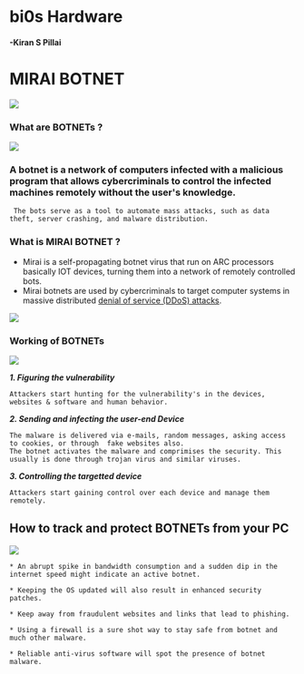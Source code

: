 # bi0s Hardware 
#### -Kiran S Pillai
# **MIRAI BOTNET**
![](https://tm.ibxk.com.br/2018/09/19/19092854585023.jpg?ims=1120x420)

### **What are BOTNETs ?**  
![](https://www.reblaze.com/wp-content/uploads/2021/09/Botnet_ARC_1200x628.jpg)

### A botnet is a network of computers infected with a malicious program that allows cybercriminals to control the infected machines remotely without the user's knowledge.

     The bots serve as a tool to automate mass attacks, such as data theft, server crashing, and malware distribution.

### **What is MIRAI BOTNET ?** 
* Mirai is a self-propagating botnet virus that run on ARC processors basically IOT devices, turning them into a network of remotely controlled bots.
*  Mirai botnets are used by cybercriminals to target computer systems in massive distributed [denial of service (DDoS) attacks](https://www.cloudflare.com/en-in/learning/ddos/what-is-a-ddos-attack/).

![](https://corero.com/wp-content/uploads/2019/11/mirai-botnet-ddos-attack.jpg)


### **Working of BOTNETs**
![](https://assets.website-files.com/5ff66329429d880392f6cba2/61bb405c0c3fff2b5b43f77f_Botnet%20Work.png)

_**1.   Figuring the vulnerability**_
    
    Attackers start hunting for the vulnerability's in the devices, websites & software and human behavior.

_**2.   Sending and infecting the user-end Device**_
    
    The malware is delivered via e-mails, random messages, asking access to cookies, or through  fake websites also.
    The botnet activates the malware and comprimises the security. This usually is done through trojan virus and similar viruses.

_**3. Controlling the targetted device**_

    Attackers start gaining control over each device and manage them remotely.  

## **How to track and protect BOTNETs from your PC**
![](https://upload.wikimedia.org/wikipedia/commons/thumb/9/9d/Avast_Software_logo.svg/1200px-Avast_Software_logo.svg.png)

    * An abrupt spike in bandwidth consumption and a sudden dip in the internet speed might indicate an active botnet.
    
    * Keeping the OS updated will also result in enhanced security patches.

    * Keep away from fraudulent websites and links that lead to phishing.

    * Using a firewall is a sure shot way to stay safe from botnet and much other malware.

    * Reliable anti-virus software will spot the presence of botnet malware.

